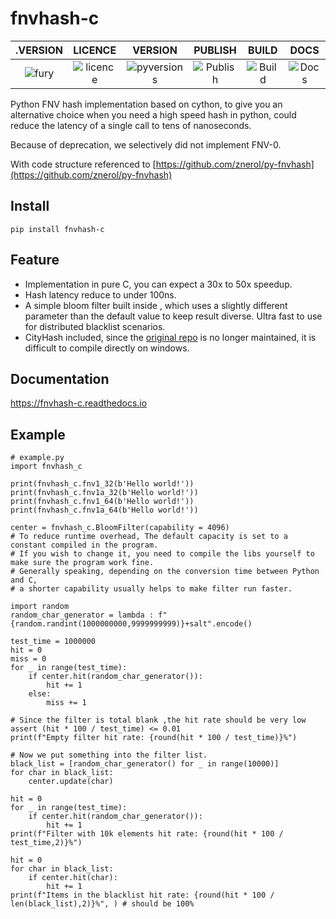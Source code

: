 # fnvhash-c

.VERSION | LICENCE | VERSION | PUBLISH | BUILD | DOCS 
:-------------------------:|:-------------------------:|:-------------------------:|:-------------------------:|:-------------------------:|:-------------------------:
![fury](https://img.shields.io/pypi/v/fnvhash-c.svg) | ![licence](https://img.shields.io/github/license/GoodManWEN/py-fnvhash-c) | ![pyversions](https://img.shields.io/pypi/pyversions/fnvhash-c.svg) | ![Publish](https://github.com/GoodManWEN/py-fnvhash-c/workflows/Publish/badge.svg) | ![Build](https://github.com/GoodManWEN/py-fnvhash-c/workflows/Build/badge.svg) | ![Docs](https://readthedocs.org/projects/fnvhash-c/badge/?version=latest)

Python FNV hash implementation based on cython, to give you an alternative choice when you need a high speed hash in python, could reduce the latency of a single call to tens of nanoseconds.

Because of deprecation, we selectively did not implement FNV-0.

With code structure referenced to [https://github.com/znerol/py-fnvhash](https://github.com/znerol/py-fnvhash)

## Install

    pip install fnvhash-c

## Feature
- Implementation in pure C, you can expect a 30x to 50x speedup.
- Hash latency reduce to under 100ns.
- A simple bloom filter built inside , which uses a slightly different parameter than the default value to keep result diverse. Ultra fast to use for distributed blacklist scenarios.
- CityHash included, since the [original repo](https://github.com/escherba/python-cityhash) is no longer maintained, it is difficult to compile directly on windows.

## Documentation
https://fnvhash-c.readthedocs.io

## Example

```Python3
# example.py
import fnvhash_c

print(fnvhash_c.fnv1_32(b'Hello world!'))
print(fnvhash_c.fnv1a_32(b'Hello world!'))
print(fnvhash_c.fnv1_64(b'Hello world!'))
print(fnvhash_c.fnv1a_64(b'Hello world!'))

center = fnvhash_c.BloomFilter(capability = 4096) 
# To reduce runtime overhead, The default capacity is set to a constant compiled in the program.
# If you wish to change it, you need to compile the libs yourself to make sure the program work fine.
# Generally speaking, depending on the conversion time between Python and C, 
# a shorter capability usually helps to make filter run faster.

import random
random_char_generator = lambda : f"{random.randint(1000000000,9999999999)}+salt".encode()

test_time = 1000000
hit = 0
miss = 0
for _ in range(test_time):
    if center.hit(random_char_generator()):
        hit += 1
    else:
        miss += 1

# Since the filter is total blank ,the hit rate should be very low
assert (hit * 100 / test_time) <= 0.01
print(f"Empty filter hit rate: {round(hit * 100 / test_time)}%")

# Now we put something into the filter list.
black_list = [random_char_generator() for _ in range(10000)]
for char in black_list:
    center.update(char)
    
hit = 0
for _ in range(test_time):
    if center.hit(random_char_generator()):
        hit += 1
print(f"Filter with 10k elements hit rate: {round(hit * 100 / test_time,2)}%")

hit = 0
for char in black_list:
    if center.hit(char):
        hit += 1
print(f"Items in the blacklist hit rate: {round(hit * 100 / len(black_list),2)}%", ) # should be 100%
```
